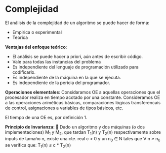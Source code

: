 # Complejidad
El análisis de la complejidad de un algoritmo se puede hacer de forma:
* Empirica o experimental
* Teorica

**Ventajas del enfoque teórico**:
* El análisis se puede hacer a priori, aún antes de escribir código.
* Vale para todas las instancias del problema
* Es independiente del lenguaje de programación utilizado para codificarlo.
* Es independiente de la máquina en la que se ejecuta.
* Es independiente de la pericia del programador.

**Operaciones elementales**: Considaramos OE a aquellas operaciones que el procesador realiza en tiempo acotado por una constante. Consideramos OE a las operaciones ariméticas básicas, comparaciones lógicas
transferencais de control, asignaciones a variables de tipos básicos, etc. 

El tiempo de una OE es, por definición 1.

**Principio de Invarianza**:  Dado un algoritmo y dos máquinas (o dos
implementaciones) M<sub>1</sub> y M<sub>2</sub>, que tardan T<sub>1</sub>(n) y T<sub>2</sub>(n)
respectivamente sobre inputs de tamaño n, existe una cte. real c > 0 y un n<sub>0</sub> $\in$ N tales que $\forall$ n $\geq$ n<sub>0</sub>
se verifica que:
            T<sub>1</sub>(n) $\leq$ c * T<sub>2</sub>(n)
